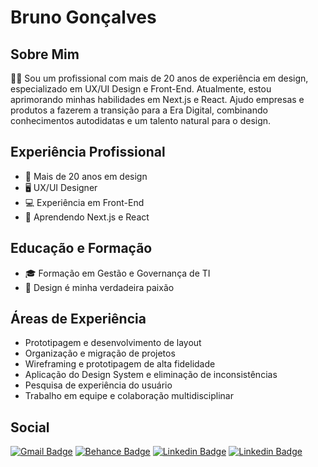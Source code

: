 # Bruno Gonçalves 

## Sobre Mim
👨‍💼 Sou um profissional com mais de 20 anos de experiência em design, especializado em UX/UI Design e Front-End. Atualmente, estou aprimorando minhas habilidades em Next.js e React. Ajudo empresas e produtos a fazerem a transição para a Era Digital, combinando conhecimentos autodidatas e um talento natural para o design.

## Experiência Profissional
- 🎨 Mais de 20 anos em design
- 🖥️ UX/UI Designer
- 💻 Experiência em Front-End
- 🚀 Aprendendo Next.js e React

## Educação e Formação
- 🎓 Formação em Gestão e Governança de TI
- 🎨 Design é minha verdadeira paixão

## Áreas de Experiência
- Prototipagem e desenvolvimento de layout
- Organização e migração de projetos
- Wireframing e prototipagem de alta fidelidade
- Aplicação do Design System e eliminação de inconsistências
- Pesquisa de experiência do usuário
- Trabalho em equipe e colaboração multidisciplinar

## Social
[![Gmail Badge](https://img.shields.io/badge/-gmail-c?style=flat-square&logo=Gmail&logoColor=white&color=red)](mailto:codyzzd@gmail.com) [![Behance Badge](https://img.shields.io/badge/-behance-c?style=flat-square&logo=Behance&logoColor=white&color=2a74f5)](https://www.behance.net/codyzzd) [![Linkedin Badge](https://img.shields.io/badge/-linkedin-c?style=flat-square&logo=linkedin&logoColor=white&color=blue)](https://www.behance.net/codyzzd) [![Linkedin Badge](https://img.shields.io/badge/-dribble-c?style=flat-square&logo=dribbble&logoColor=white&color=f52abb)]([https://dribbble.com/codyzzd](https://dribbble.com/codyzzd))



